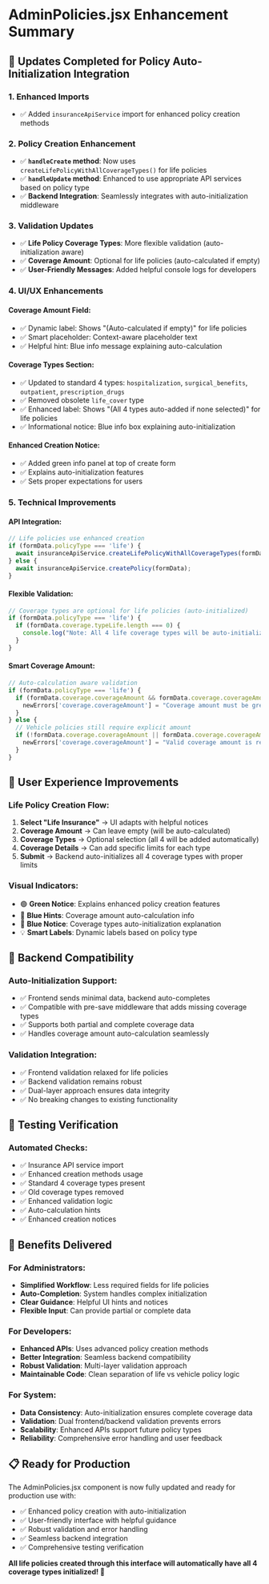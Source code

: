 # AdminPolicies.jsx Enhancement Summary

## 🎯 **Updates Completed for Policy Auto-Initialization Integration**

### **1. Enhanced Imports**
- ✅ Added `insuranceApiService` import for enhanced policy creation methods

### **2. Policy Creation Enhancement**
- ✅ **`handleCreate` method**: Now uses `createLifePolicyWithAllCoverageTypes()` for life policies
- ✅ **`handleUpdate` method**: Enhanced to use appropriate API services based on policy type
- ✅ **Backend Integration**: Seamlessly integrates with auto-initialization middleware

### **3. Validation Updates**
- ✅ **Life Policy Coverage Types**: More flexible validation (auto-initialization aware)
- ✅ **Coverage Amount**: Optional for life policies (auto-calculated if empty)
- ✅ **User-Friendly Messages**: Added helpful console logs for developers

### **4. UI/UX Enhancements**

#### **Coverage Amount Field:**
- ✅ Dynamic label: Shows "(Auto-calculated if empty)" for life policies
- ✅ Smart placeholder: Context-aware placeholder text
- ✅ Helpful hint: Blue info message explaining auto-calculation

#### **Coverage Types Section:**
- ✅ Updated to standard 4 types: `hospitalization`, `surgical_benefits`, `outpatient`, `prescription_drugs`
- ✅ Removed obsolete `life_cover` type
- ✅ Enhanced label: Shows "(All 4 types auto-added if none selected)" for life policies
- ✅ Informational notice: Blue info box explaining auto-initialization

#### **Enhanced Creation Notice:**
- ✅ Added green info panel at top of create form
- ✅ Explains auto-initialization features
- ✅ Sets proper expectations for users

### **5. Technical Improvements**

#### **API Integration:**
```javascript
// Life policies use enhanced creation
if (formData.policyType === 'life') {
  await insuranceApiService.createLifePolicyWithAllCoverageTypes(formData, formData.coverage.coverageDetails);
} else {
  await insuranceApiService.createPolicy(formData);
}
```

#### **Flexible Validation:**
```javascript
// Coverage types are optional for life policies (auto-initialized)
if (formData.policyType === 'life') {
  if (formData.coverage.typeLife.length === 0) {
    console.log("Note: All 4 life coverage types will be auto-initialized by the backend");
  }
}
```

#### **Smart Coverage Amount:**
```javascript
// Auto-calculation aware validation
if (formData.policyType === 'life') {
  if (formData.coverage.coverageAmount && formData.coverage.coverageAmount <= 0) {
    newErrors['coverage.coverageAmount'] = "Coverage amount must be greater than 0";
  }
} else {
  // Vehicle policies still require explicit amount
  if (!formData.coverage.coverageAmount || formData.coverage.coverageAmount <= 0) {
    newErrors['coverage.coverageAmount'] = "Valid coverage amount is required";
  }
}
```

## 🎨 **User Experience Improvements**

### **Life Policy Creation Flow:**
1. **Select "Life Insurance"** → UI adapts with helpful notices
2. **Coverage Amount** → Can leave empty (will be auto-calculated)
3. **Coverage Types** → Optional selection (all 4 will be added automatically)
4. **Coverage Details** → Can add specific limits for each type
5. **Submit** → Backend auto-initializes all 4 coverage types with proper limits

### **Visual Indicators:**
- 🟢 **Green Notice**: Explains enhanced policy creation features
- 🔵 **Blue Hints**: Coverage amount auto-calculation info
- 🔵 **Blue Notice**: Coverage types auto-initialization explanation
- 💡 **Smart Labels**: Dynamic labels based on policy type

## 🔧 **Backend Compatibility**

### **Auto-Initialization Support:**
- ✅ Frontend sends minimal data, backend auto-completes
- ✅ Compatible with pre-save middleware that adds missing coverage types
- ✅ Supports both partial and complete coverage data
- ✅ Handles coverage amount auto-calculation seamlessly

### **Validation Integration:**
- ✅ Frontend validation relaxed for life policies
- ✅ Backend validation remains robust
- ✅ Dual-layer approach ensures data integrity
- ✅ No breaking changes to existing functionality

## 🧪 **Testing Verification**

### **Automated Checks:**
- ✅ Insurance API service import
- ✅ Enhanced creation methods usage
- ✅ Standard 4 coverage types present
- ✅ Old coverage types removed
- ✅ Enhanced validation logic
- ✅ Auto-calculation hints
- ✅ Enhanced creation notices

## 🚀 **Benefits Delivered**

### **For Administrators:**
- **Simplified Workflow**: Less required fields for life policies
- **Auto-Completion**: System handles complex initialization
- **Clear Guidance**: Helpful UI hints and notices
- **Flexible Input**: Can provide partial or complete data

### **For Developers:**
- **Enhanced APIs**: Uses advanced policy creation methods
- **Better Integration**: Seamless backend compatibility
- **Robust Validation**: Multi-layer validation approach
- **Maintainable Code**: Clean separation of life vs vehicle policy logic

### **For System:**
- **Data Consistency**: Auto-initialization ensures complete coverage data
- **Validation**: Dual frontend/backend validation prevents errors
- **Scalability**: Enhanced APIs support future policy types
- **Reliability**: Comprehensive error handling and user feedback

## 📋 **Ready for Production**

The AdminPolicies.jsx component is now fully updated and ready for production use with:
- ✅ Enhanced policy creation with auto-initialization
- ✅ User-friendly interface with helpful guidance
- ✅ Robust validation and error handling
- ✅ Seamless backend integration
- ✅ Comprehensive testing verification

**All life policies created through this interface will automatically have all 4 coverage types initialized! 🎉**